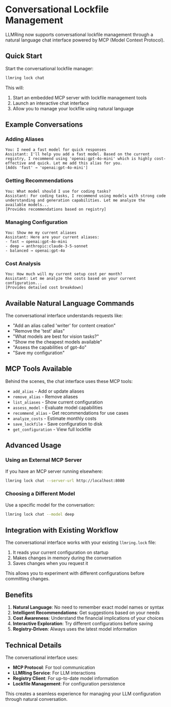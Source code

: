 # Conversational Lockfile Management

LLMRing now supports conversational lockfile management through a natural language chat interface powered by MCP (Model Context Protocol).

## Quick Start

Start the conversational lockfile manager:

```bash
llmring lock chat
```

This will:
1. Start an embedded MCP server with lockfile management tools
2. Launch an interactive chat interface
3. Allow you to manage your lockfile using natural language

## Example Conversations

### Adding Aliases

```
You: I need a fast model for quick responses
Assistant: I'll help you add a fast model. Based on the current registry, I recommend using 'openai:gpt-4o-mini' which is highly cost-effective and quick. Let me add this alias for you.
[Adds 'fast' → 'openai:gpt-4o-mini']
```

### Getting Recommendations

```
You: What model should I use for coding tasks?
Assistant: For coding tasks, I recommend using models with strong code understanding and generation capabilities. Let me analyze the available models...
[Provides recommendations based on registry]
```

### Managing Configuration

```
You: Show me my current aliases
Assistant: Here are your current aliases:
- fast → openai:gpt-4o-mini
- deep → anthropic:claude-3-5-sonnet
- balanced → openai:gpt-4o
```

### Cost Analysis

```
You: How much will my current setup cost per month?
Assistant: Let me analyze the costs based on your current configuration...
[Provides detailed cost breakdown]
```

## Available Natural Language Commands

The conversational interface understands requests like:
- "Add an alias called 'writer' for content creation"
- "Remove the 'test' alias"
- "What models are best for vision tasks?"
- "Show me the cheapest models available"
- "Assess the capabilities of gpt-4o"
- "Save my configuration"

## MCP Tools Available

Behind the scenes, the chat interface uses these MCP tools:
- `add_alias` - Add or update aliases
- `remove_alias` - Remove aliases
- `list_aliases` - Show current configuration
- `assess_model` - Evaluate model capabilities
- `recommend_alias` - Get recommendations for use cases
- `analyze_costs` - Estimate monthly costs
- `save_lockfile` - Save configuration to disk
- `get_configuration` - View full lockfile

## Advanced Usage

### Using an External MCP Server

If you have an MCP server running elsewhere:

```bash
llmring lock chat --server-url http://localhost:8080
```

### Choosing a Different Model

Use a specific model for the conversation:

```bash
llmring lock chat --model deep
```

## Integration with Existing Workflow

The conversational interface works with your existing `llmring.lock` file:
1. It reads your current configuration on startup
2. Makes changes in memory during the conversation
3. Saves changes when you request it

This allows you to experiment with different configurations before committing changes.

## Benefits

1. **Natural Language**: No need to remember exact model names or syntax
2. **Intelligent Recommendations**: Get suggestions based on your needs
3. **Cost Awareness**: Understand the financial implications of your choices
4. **Interactive Exploration**: Try different configurations before saving
5. **Registry-Driven**: Always uses the latest model information

## Technical Details

The conversational interface uses:
- **MCP Protocol**: For tool communication
- **LLMRing Service**: For LLM interactions
- **Registry Client**: For up-to-date model information
- **Lockfile Management**: For configuration persistence

This creates a seamless experience for managing your LLM configuration through natural conversation.